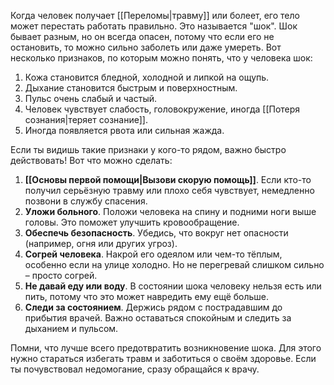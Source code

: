 Когда человек получает [[Переломы|травму]] или болеет, его тело может перестать работать правильно. Это называется "шок". Шок бывает разным, но он всегда опасен, потому что если его не остановить, то можно сильно заболеть или даже умереть. Вот несколько признаков, по которым можно понять, что у человека шок:

1. Кожа становится бледной, холодной и липкой на ощупь.
2. Дыхание становится быстрым и поверхностным.
3. Пульс очень слабый и частый.
4. Человек чувствует слабость, головокружение, иногда [[Потеря сознания|теряет сознание]].
5. Иногда появляется рвота или сильная жажда.

Если ты видишь такие признаки у кого-то рядом, важно быстро действовать! Вот что можно сделать:

1. **[[Основы первой помощи|Вызови скорую помощь]]**. Если кто-то получил серьёзную травму или плохо себя чувствует, немедленно позвони в службу спасения.
2. **Уложи больного**. Положи человека на спину и подними ноги выше головы. Это поможет улучшить кровообращение.
3. **Обеспечь безопасность**. Убедись, что вокруг нет опасности (например, огня или других угроз).
4. **Согрей человека**. Накрой его одеялом или чем-то тёплым, особенно если на улице холодно. Но не перегревай слишком сильно – просто согрей.
5. **Не давай еду или воду**. В состоянии шока человеку нельзя есть или пить, потому что это может навредить ему ещё больше.
6. **Следи за состоянием**. Держись рядом с пострадавшим до прибытия врачей. Важно оставаться спокойным и следить за дыханием и пульсом.
    
Помни, что лучше всего предотвратить возникновение шока. Для этого нужно стараться избегать травм и заботиться о своём здоровье. Если ты почувствовал недомогание, сразу обращайся к врачу.